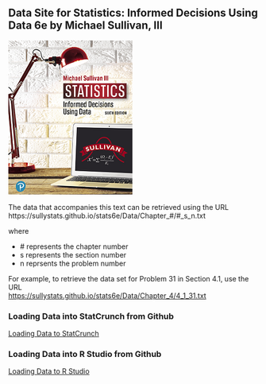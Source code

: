 <h2>Data Site for Statistics: Informed Decisions Using Data 6e by Michael Sullivan, III</h2>

   ![](cover.png)

<p>The data that accompanies this text can be retrieved using the URL
<br>https://sullystats.github.io/stats6e/Data/Chapter_#/#_s_n.txt</br>
</p>

where
<ul>
   <li># represents the chapter number</li>
   <li>s represents the section number</li>
   <li>n reprsents the problem number</li>
</ul>

For example, to retrieve the data set for Problem 31 in Section 4.1, use the URL
<br>https://sullystats.github.io/stats6e/Data/Chapter_4/4_1_31.txt</br>

<h3>Loading Data into StatCrunch from Github</h3>

[Loading Data to StatCrunch](StatCrunch/)

<h3>Loading Data into R Studio from Github</h3>

[Loading Data to R Studio](R/)

